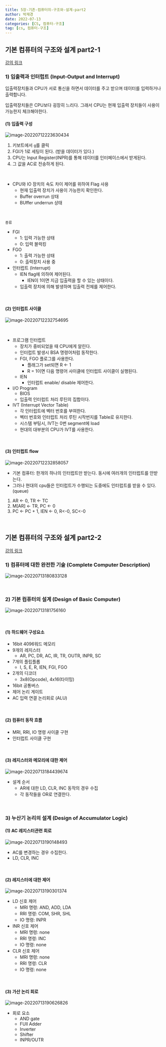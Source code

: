 ```yaml
---
title: 5장-기존-컴퓨터의-구조와-설계-part2
author: 박재경
date: 2022-07-13
categories: [CS, 컴퓨터-구조]
tag: [cs, 컴퓨터-구조]
---
```




## 기본 컴퓨터의 구조와 설계 part2-1

[강의 링크](https://www.youtube.com/watch?v=eoswnrO_v9g&list=PLc8fQ-m7b1hCHTT7VH2oo0Ng7Et096dYc&index=12)

### 1) 입출력과 인터럽트 (Input-Output and Interrupt)

입출력장치들과 CPU가 서로 통신을 하면서 데이터를 주고 받으며 데이터를 입력하거나 출력합니다.

입출력장치들은 CPU보다 굉장히 느리다. 그래서 CPU는 현재 입출력 장치들이 사용이 가능한지 체크해야한다. 

#### (1) 입출력 구성

![image-20220712223630434](https://raw.githubusercontent.com/JaeKP/image_repo/main/img/image-20220712223630434.png)

1. 키보트에서 `g`를 클릭 
2. FGI가 1로 세팅이 된다. (받을 데이터가 있다.) 
3. CPU는 Input Register(INPR)를 통해 데이터를 인터페이스에서 받게된다. 
4. 그 값을 AC로 전송하게 된다. 

<br>

- CPU와 IO 장치의 속도 차이 제어를 위하여 Flag 사용 
  - 현재 입출력 장치가 사용이 가능한지 확인한다. 
  - Buffer overrun 상태
  - BUffer underrun 상태

<br>

`종류`

- FGI
  - 1: 입력 가능한 상태 
  - 0: 입력 블럭킹
- FGO
  - 1: 출력 가능한 상태
  - 0: 출력장치 사용 중
- 인터럽트 (Interrupt)
  - IEN flag에 의하여 제어된다.
    - IEN이 1이면 지금 입출력을 할 수 있는 상태이다. 
  - 입출력 장치에 의해 발생하며 입출력 전체를 제어한다. 

<br>

#### (2) 인터럽트 사이클

![image-20220712232754695](https://raw.githubusercontent.com/JaeKP/image_repo/main/img/image-20220712232754695.png)

<br>

- 프로그램 인터럽트
  - 장치가 중비되었을 때 CPU에게 알린다.
  - 인터럽트 발생시 BSA 명령어처럼 동작한다.
  - FGI, FGO 플로그를 사용한다. 
    - 플래그가 set되면 R <- 1
    - R = 1이면 다음 명령어 사이클에 인터럽트 사이클이 실행된다.
  - IEN
    - 인터럽트 enable/ disable 제어한다.
- I/O Program
  - BIOS
  - 입출력 인터럽트 처리 루틴의 집합이다.
- IVT (Interrupt Vector Table)
  - 각 인터럽트에 벡터 번호를 부여한다.
  - 벡터 번호와 인터럽트 처리 루틴 시작번지를 Table로 유지한다.
  - 시스템 부팅시, IVT는 0번 segment에 load
  - 현대의 대부분의 CPU가 IVT를 사용한다. 

<br>

#### (3)  인터럽트 flow

![image-20220712232858057](https://raw.githubusercontent.com/JaeKP/image_repo/main/img/image-20220712232858057.png)



- 기본 컴퓨터: 한개의 하나의 인터럽트만 받는다. 동시에 여러개의 인터럽트를 안받는다.
- 그러나 현대의 cpu들은 인터럽트가 수행되는 도중에도 인터럽트를 받을 수 있다. (queue)

1. AR <- 0, TR <- TC
2. M[AR] <- TR, PC <- 0
3. PC <- PC + 1, IEN <- 0, R<-0, SC<-0

<br>

## 기본 컴퓨터의 구조와 설계 part2-2

[강의 링크](https://www.youtube.com/watch?v=zQuOYWLbCI4&list=PLc8fQ-m7b1hCHTT7VH2oo0Ng7Et096dYc&index=13)

### 1) 컴퓨터에 대한 완전한 기술 (Complete Computer Description)

![image-20220713180833128](https://raw.githubusercontent.com/JaeKP/image_repo/main/img/image-20220713180833128.png)

<br>

### 2) 기본 컴퓨터의 설계 (Design of Basic Computer)

![image-20220713181756160](https://raw.githubusercontent.com/JaeKP/image_repo/main/img/image-20220713181756160.png)

<br>

#### (1) 하드웨어 구성요소

- 16bit 4096워드 메모리
- 9개의 레지스터
  -  AR, PC, DR, AC, IR, TR, OUTR, INPR, SC
- 7개의 플립플롭
  -  I, S, E, R, IEN, FGI, FGO
- 2개의 디코더
  -  3x8(Opcode), 4x16(타이밍)
- 16bit 공통버스
- 제어 논리 게이트
- AC 입력 연결 논리회로 (ALU)

<br>

#### (2) 컴퓨터 동작 흐름

- MRI, RRI, IO 명령 사이클 구현
- 인터럽트 사이클 구현

<br>

#### (3) 레지스터와 메모리에 대한 제어

![image-20220713184439674](https://raw.githubusercontent.com/JaeKP/image_repo/main/img/image-20220713184439674.png)

- 설계 순서
  - AR에 대한 LD, CLR, INC 동작의 경우 수집
  - 각 동작들을 OR로 연결한다. 

<br>

### 3) 누산기 논리의 설계 (Design of Accumulator Logic)

#### (1) AC 레지스터관련 회로

![image-20220713190148493](https://raw.githubusercontent.com/JaeKP/image_repo/main/img/image-20220713190148493.png)

- AC를 변경하는 경우 수집한다.
- LD, CLR, INC

<br>

#### (2) 레지스터에 대한 제어

![image-20220713190301374](https://raw.githubusercontent.com/JaeKP/image_repo/main/img/image-20220713190301374.png)

- LD 신호 제어
  - MRI 명령: AND, ADD, LDA
  - RRI 명령: COM, SHR, SHL
  - IO 명령: INPR
- INR 신호 제어
  - MRI 명령: none
  - RRI 명령: INC
  - IO 명령: none
- CLR 신호 제어
  - MRI 명령: none
  - RRI 명령: CLR
  - IO 명령: none

<br>

#### (3) 가산 논리 회로 

![image-20220713190626826](https://raw.githubusercontent.com/JaeKP/image_repo/main/img/image-20220713190626826.png)

- 회로 요소
  - AND gate
  - FUll Adder
  - Inverter
  - Shifter
  - INPR/OUTR

<br>
